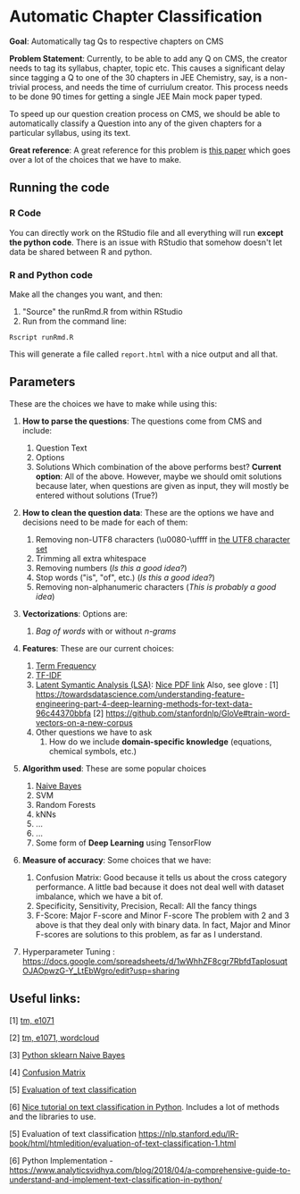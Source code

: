 # Automatic Chapter Classification

**Goal**: Automatically tag Qs to respective chapters on CMS

**Problem Statement**: Currently, to be able to add any Q on CMS, the creator needs to tag its syllabus, chapter, topic etc. This causes a significant delay since tagging a Q to one of the 30 chapters in JEE Chemistry, say, is a non-trivial process, and needs the time of curriulum creator. This process needs to be done 90 times for getting a single JEE Main mock paper typed. 

To speed up our question creation process on CMS, we should be able to automatically classify a Question into any of the given chapters for a particular syllabus, using its text.

**Great reference**: 
A great reference for this problem is [this paper](https://github.com/peerlearning/auto_chapter_classification/blob/master/Useful_Literature/Question%20Topic%20Categorization.pdf) which goes over a lot of the choices that we have to make.

## Running the code

### R Code

You can directly work on the RStudio file and all everything will run **except the python code**. There is an issue with RStudio that somehow doesn't let data be shared between R and python.

### R and Python code


Make all the changes you want, and then:

1. "Source" the runRmd.R from within RStudio
2. Run from the command line:

```
Rscript runRmd.R
```

This will generate a file called `report.html` with a nice output and all that.


## Parameters

These are the choices we have to make while using this:

1. **How to parse the questions**: The questions come from CMS and include:
    1. Question Text
    2. Options
    3. Solutions
    Which combination of the above performs best?
    **Current option**: All of the above. However, maybe we should omit solutions because later, when questions are given as input, they will mostly be entered without solutions (True?)
2. **How to clean the question data**: These are the options we have and decisions need to be made for each of them:
    1. Removing non-UTF8 characters (\u0080-\uffff in [the UTF8 character set](http://www.utf8-chartable.de/)
    2. Trimming all extra whitespace
    3. Removing numbers (*Is this a good idea?*)
    4. Stop words ("is", "of", etc.) (*Is this a good idea?*)
    5. Removing non-alphanumeric characters (*This is probably a good idea*)
3. **Vectorizations**: Options are:
    1. *Bag of words* with or without *n-grams*
4. **Features**: These are our current choices:
    1. [Term Frequency](https://en.wikipedia.org/wiki/Tf%E2%80%93idf#Term_frequency)
    2. [TF-IDF](https://en.wikipedia.org/wiki/Tf%E2%80%93idf#Term_frequency%E2%80%93Inverse_document_frequency)
    3. [Latent Symantic Analysis (LSA)](https://en.wikipedia.org/wiki/Latent_semantic_analysis): [Nice PDF link](lsa.colorado.edu/papers/dp1.LSAintro.pdf)
    Also, see glove :
    [1] https://towardsdatascience.com/understanding-feature-engineering-part-4-deep-learning-methods-for-text-data-96c44370bbfa
    [2] https://github.com/stanfordnlp/GloVe#train-word-vectors-on-a-new-corpus
    4. Other questions we have to ask
        1. How do we include **domain-specific knowledge** (equations, chemical symbols, etc.)
5. **Algorithm used**: These are some popular choices
    1. [Naive Bayes](https://nlp.stanford.edu/IR-book/html/htmledition/naive-bayes-text-classification-1.html)
    2. SVM
    3. Random Forests
    4. kNNs
    5. ...
    6. ...
    7. Some form of **Deep Learning** using TensorFlow
8. **Measure of accuracy**: Some choices that we have:
    1. Confusion Matrix: Good because it tells us about the cross category performance. A little bad because it does not deal well with dataset imbalance, which we have a bit of.
    2. Specificity, Sensitivity, Precision, Recall: All the fancy things
    3. F-Score: Major F-score and Minor F-score
    The problem with 2 and 3 above is that they deal only with binary data. In fact, Major and Minor F-scores are solutions to this problem, as far as I understand.
    
9. Hyperparameter Tuning : https://docs.google.com/spreadsheets/d/1wWhhZF8cgr7RbfdTaplosuqtOJAOpwzG-Y_LtEbWgro/edit?usp=sharing

## Useful links: 

[1] [tm, e1071](http://blog.thedigitalgroup.com/rajendras/2015/05/28/supervised-learning-for-text-classification/)

[2] [tm, e1071, wordcloud](https://rstudio-pubs-static.s3.amazonaws.com/194717_4639802819a342eaa274067c9dbb657e.html)

[3] [Python sklearn Naive Bayes](http://scikit-learn.org/stable/modules/generated/sklearn.naive_bayes.MultinomialNB.html)

[4] [Confusion Matrix](http://www.dataschool.io/simple-guide-to-confusion-matrix-terminology/)

[5] [Evaluation of text classification](https://nlp.stanford.edu/IR-book/html/htmledition/evaluation-of-text-classification-1.html)

[6] [Nice tutorial on text classification in Python](https://www.analyticsvidhya.com/blog/2018/04/a-comprehensive-guide-to-understand-and-implement-text-classification-in-python/). Includes a lot of methods and the libraries to use.

[5] Evaluation of text classification https://nlp.stanford.edu/IR-book/html/htmledition/evaluation-of-text-classification-1.html

[6] Python Implementation - https://www.analyticsvidhya.com/blog/2018/04/a-comprehensive-guide-to-understand-and-implement-text-classification-in-python/

